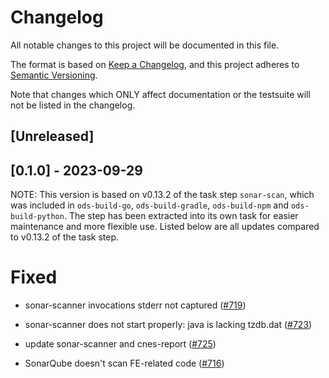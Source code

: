 # Changelog

All notable changes to this project will be documented in this file.

The format is based on [Keep a Changelog](https://keepachangelog.com/en/1.0.0/),
and this project adheres to [Semantic Versioning](https://semver.org/spec/v2.0.0.html).

Note that changes which ONLY affect documentation or the testsuite will not be
listed in the changelog.

## [Unreleased]

## [0.1.0] - 2023-09-29

NOTE: This version is based on v0.13.2 of the task step `sonar-scan`, which was included in `ods-build-go`, `ods-build-gradle`, `ods-build-npm` and `ods-build-python`. The step has been extracted into its own task for easier maintenance and more flexible use. Listed below are all updates compared to v0.13.2 of the task step.

# Fixed

- sonar-scanner invocations stderr not captured ([#719](https://github.com/opendevstack/ods-pipeline/issues/719))

- sonar-scanner does not start properly: java is lacking tzdb.dat ([#723](https://github.com/opendevstack/ods-pipeline/issues/723))

- update sonar-scanner and cnes-report ([#725](https://github.com/opendevstack/ods-pipeline/issues/725))

- SonarQube doesn't scan FE-related code ([#716](https://github.com/opendevstack/ods-pipeline/issues/716))
